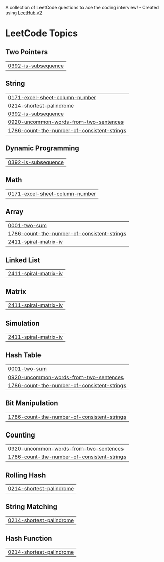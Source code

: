 A collection of LeetCode questions to ace the coding interview! - Created using [LeetHub v2](https://github.com/arunbhardwaj/LeetHub-2.0)
<!---LeetCode Topics Start-->
# LeetCode Topics
## Two Pointers
|  |
| ------- |
| [0392-is-subsequence](https://github.com/PriyanshuParihar-77/leetcode--solutions/tree/master/0392-is-subsequence) |
## String
|  |
| ------- |
| [0171-excel-sheet-column-number](https://github.com/PriyanshuParihar-77/leetcode--solutions/tree/master/0171-excel-sheet-column-number) |
| [0214-shortest-palindrome](https://github.com/PriyanshuParihar-77/leetcode--solutions/tree/master/0214-shortest-palindrome) |
| [0392-is-subsequence](https://github.com/PriyanshuParihar-77/leetcode--solutions/tree/master/0392-is-subsequence) |
| [0920-uncommon-words-from-two-sentences](https://github.com/PriyanshuParihar-77/leetcode--solutions/tree/master/0920-uncommon-words-from-two-sentences) |
| [1786-count-the-number-of-consistent-strings](https://github.com/PriyanshuParihar-77/leetcode--solutions/tree/master/1786-count-the-number-of-consistent-strings) |
## Dynamic Programming
|  |
| ------- |
| [0392-is-subsequence](https://github.com/PriyanshuParihar-77/leetcode--solutions/tree/master/0392-is-subsequence) |
## Math
|  |
| ------- |
| [0171-excel-sheet-column-number](https://github.com/PriyanshuParihar-77/leetcode--solutions/tree/master/0171-excel-sheet-column-number) |
## Array
|  |
| ------- |
| [0001-two-sum](https://github.com/PriyanshuParihar-77/leetcode--solutions/tree/master/0001-two-sum) |
| [1786-count-the-number-of-consistent-strings](https://github.com/PriyanshuParihar-77/leetcode--solutions/tree/master/1786-count-the-number-of-consistent-strings) |
| [2411-spiral-matrix-iv](https://github.com/PriyanshuParihar-77/leetcode--solutions/tree/master/2411-spiral-matrix-iv) |
## Linked List
|  |
| ------- |
| [2411-spiral-matrix-iv](https://github.com/PriyanshuParihar-77/leetcode--solutions/tree/master/2411-spiral-matrix-iv) |
## Matrix
|  |
| ------- |
| [2411-spiral-matrix-iv](https://github.com/PriyanshuParihar-77/leetcode--solutions/tree/master/2411-spiral-matrix-iv) |
## Simulation
|  |
| ------- |
| [2411-spiral-matrix-iv](https://github.com/PriyanshuParihar-77/leetcode--solutions/tree/master/2411-spiral-matrix-iv) |
## Hash Table
|  |
| ------- |
| [0001-two-sum](https://github.com/PriyanshuParihar-77/leetcode--solutions/tree/master/0001-two-sum) |
| [0920-uncommon-words-from-two-sentences](https://github.com/PriyanshuParihar-77/leetcode--solutions/tree/master/0920-uncommon-words-from-two-sentences) |
| [1786-count-the-number-of-consistent-strings](https://github.com/PriyanshuParihar-77/leetcode--solutions/tree/master/1786-count-the-number-of-consistent-strings) |
## Bit Manipulation
|  |
| ------- |
| [1786-count-the-number-of-consistent-strings](https://github.com/PriyanshuParihar-77/leetcode--solutions/tree/master/1786-count-the-number-of-consistent-strings) |
## Counting
|  |
| ------- |
| [0920-uncommon-words-from-two-sentences](https://github.com/PriyanshuParihar-77/leetcode--solutions/tree/master/0920-uncommon-words-from-two-sentences) |
| [1786-count-the-number-of-consistent-strings](https://github.com/PriyanshuParihar-77/leetcode--solutions/tree/master/1786-count-the-number-of-consistent-strings) |
## Rolling Hash
|  |
| ------- |
| [0214-shortest-palindrome](https://github.com/PriyanshuParihar-77/leetcode--solutions/tree/master/0214-shortest-palindrome) |
## String Matching
|  |
| ------- |
| [0214-shortest-palindrome](https://github.com/PriyanshuParihar-77/leetcode--solutions/tree/master/0214-shortest-palindrome) |
## Hash Function
|  |
| ------- |
| [0214-shortest-palindrome](https://github.com/PriyanshuParihar-77/leetcode--solutions/tree/master/0214-shortest-palindrome) |
<!---LeetCode Topics End-->